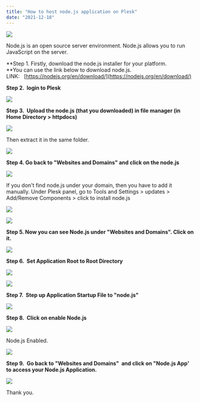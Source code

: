 ```yaml
---
title: "How to host node.js application on Plesk"
date: "2021-12-18"
---
```


![](images/How-to-host-node.js-application-on-Plesk-1024x576.png)

Node.js is an open source server environment. Node.js allows you to run JavaScript on the server. 

**Step 1. Firstly, download the node.js installer for your platform.  
**You can use the link below to download node.js.  
LINK:   [https://nodejs.org/en/download/](https://nodejs.org/en/download/)

**Step 2.  login to Plesk**

![](images/Screenshot_1-1-1.png)

**Step 3.  Upload the node.js (that you downloaded) in file manager (in Home Directory > httpdocs)**

![](images/Screenshot_2-13-1024x525.png)

Then extract it in the same folder.

![](images/Screenshot_3-10-1024x525.png)

  

**Step 4. Go back to "Websites and Domains" and click on the node.js**

![](images/Screenshot_7-1-1-1024x526.png)

If you don't find node.js under your domain, then you have to add it manually. Under Plesk panel, go to Tools and Settings > updates > Add/Remove Components > click to install node.js

![](images/Screenshot_4-10-1024x562.png)

![](images/Screenshot_6-9-1024x783.png)

**Step 5. Now you can see Node.js under "Websites and Domains". Click on it.**

![](images/Screenshot_7-8-1024x526.png)

**Step 6.  Set Application Root to Root Directory**

![](images/Screenshot_8-10.png)

![](images/Screenshot_9-8-1024x793.png)

**Step 7.  Step up Application Startup File to "node.js"**

![](images/Screenshot_10-3.png)

**Step 8.  Click on enable Node.js**

![](images/Screenshot_11-4.png)

Node.js Enabled.

![](images/Screenshot_12-3.png)

**Step 9.  Go back to "Websites and Domains"  and click on "Node.js App' to access your Node.js Application.**

![](images/Screenshot_13-1-1024x530.png)

Thank you.
